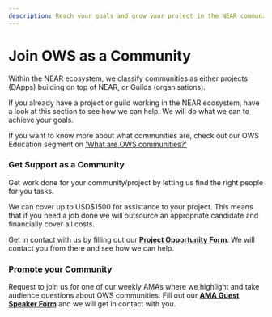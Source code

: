 ```yaml
---
description: Reach your goals and grow your project in the NEAR community ecosystem.
---
```


# Join OWS as a Community

Within the NEAR ecosystem, we classify communities as either projects (DApps) building on top of NEAR, or Guilds (organisations).

If you already have a project or guild working in the NEAR ecosystem, have a look at this section to see how we can help. We will do what we can to achieve your goals.

If you want to know more about what communities are, check out our OWS Education segment on ['What are OWS communities?'   ](../learn/ows-education/ows-basics/what-are-ows-communities.md)

### Get Support as a Community

Get work done for your community/project by letting us find the right people for you tasks.&#x20;

We can cover up to USD$1500 for assistance to your project. This means that if you need a job done we will outsource an appropriate candidate and financially cover all costs.

Get in contact with us by filling out our [**Project Opportunity Form**](https://airtable.com/shrwaPB7BgZTDnfn9). We will contact you from there and see how we can help. &#x20;

### Promote your Community

Request to join us for one of our weekly AMAs where we highlight and take audience questions about OWS communities. Fill out our [**AMA Guest Speaker Form**](https://airtable.com/shrhot4Y3NeHeAVNh) and we will get in contact with you.
